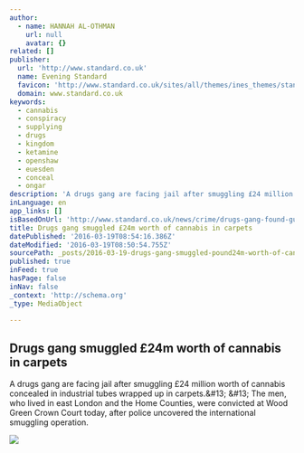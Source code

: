 ```yaml
---
author:
  - name: HANNAH AL-OTHMAN
    url: null
    avatar: {}
related: []
publisher:
  url: 'http://www.standard.co.uk'
  name: Evening Standard
  favicon: 'http://www.standard.co.uk/sites/all/themes/ines_themes/standard_theme/favicon.ico'
  domain: www.standard.co.uk
keywords:
  - cannabis
  - conspiracy
  - supplying
  - drugs
  - kingdom
  - ketamine
  - openshaw
  - euesden
  - conceal
  - ongar
description: 'A drugs gang are facing jail after smuggling £24 million worth of cannabis concealed in industrial tubes wrapped up in carpets.&#13; &#13; The men, who lived in east London and the Home Counties, were convicted at Wood Green Crown Court today, after police uncovered the international smuggling operation.'
inLanguage: en
app_links: []
isBasedOnUrl: 'http://www.standard.co.uk/news/crime/drugs-gang-found-guilty-of-smuggling-24-million-worth-of-cannabis-in-carpets-a3207336.html'
title: Drugs gang smuggled £24m worth of cannabis in carpets
datePublished: '2016-03-19T08:54:16.386Z'
dateModified: '2016-03-19T08:50:54.755Z'
sourcePath: _posts/2016-03-19-drugs-gang-smuggled-pound24m-worth-of-cannabis-in-carpets.md
published: true
inFeed: true
hasPage: false
inNav: false
_context: 'http://schema.org'
_type: MediaObject

---
```

<article style=""><h1>Drugs gang smuggled £24m worth of cannabis in carpets</h1><p>A drugs gang are facing jail after smuggling £24 million worth of cannabis concealed in industrial tubes wrapped up in carpets.&amp;#13; &amp;#13; The men, who lived in east London and the Home Counties, were convicted at Wood Green Crown Court today, after police uncovered the international smuggling operation.</p><img src="http://static.standard.co.uk/s3fs-public/thumbnails/image/2016/03/18/21/carpets.jpg" /></article>